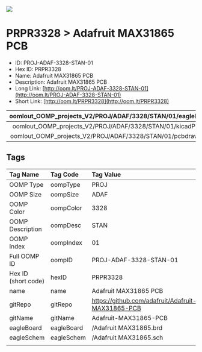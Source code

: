 


  
![][im]
# PRPR3328 > Adafruit MAX31865 PCB

- ID: PROJ-ADAF-3328-STAN-01
- Hex ID: PRPR3328
- Name: Adafruit MAX31865 PCB
- Description: Adafruit MAX31865 PCB
- Long Link: [http://oom.lt/PROJ-ADAF-3328-STAN-01](http://oom.lt/PROJ-ADAF-3328-STAN-01)
- Short Link: [http://oom.lt/PRPR3328](http://oom.lt/PRPR3328)
  

|oomlout_OOMP_projects_V2/PROJ/ADAF/3328/STAN/01/eagleImage.png|oomlout_OOMP_projects_V2/PROJ/ADAF/3328/STAN/01/eagleSchemImage.png|oomlout_OOMP_projects_V2/PROJ/ADAF/3328/STAN/01/kicadPcb3dFront.png|oomlout_OOMP_projects_V2/PROJ/ADAF/3328/STAN/01/kicadPcb3dBack.png|
| :---: | :---: | :---: | :---: |
|oomlout_OOMP_projects_V2/PROJ/ADAF/3328/STAN/01/kicadPcb3d.png|oomlout_OOMP_projects_V2/PROJ/ADAF/3328/STAN/01/bomBack.png|oomlout_OOMP_projects_V2/PROJ/ADAF/3328/STAN/01/bomFront.png|oomlout_OOMP_projects_V2/PROJ/ADAF/3328/STAN/01/pcbdraw.svg|
|oomlout_OOMP_projects_V2/PROJ/ADAF/3328/STAN/01/pcbdrawBack.svg||||

## Tags
  

|Tag Name|Tag Code|Tag Value|
| :--- | :--- | :--- |
|OOMP Type|oompType|PROJ|
|OOMP Size|oompSize|ADAF|
|OOMP Color|oompColor|3328|
|OOMP Description|oompDesc|STAN|
|OOMP Index|oompIndex|01|
|Full OOMP ID|oompID|PROJ-ADAF-3328-STAN-01|
|Hex ID (short code)|hexID|PRPR3328|
|name|name|Adafruit MAX31865 PCB|
|gitRepo|gitRepo|https://github.com/adafruit/Adafruit-MAX31865-PCB|
|gitName|gitName|Adafruit-MAX31865-PCB|
|eagleBoard|eagleBoard|/Adafruit MAX31865.brd|
|eagleSchem|eagleSchem|/Adafruit MAX31865.sch|
||||



[im]: PROJ/ADAF/3328/STAN/01/kicadPcb3d_450.png

